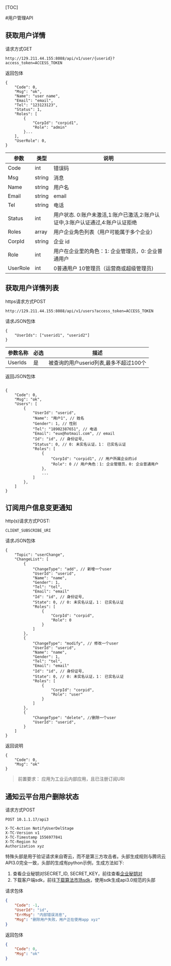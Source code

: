 [TOC]

#用户管理API

## 获取用户详情

请求方式GET

```
http://129.211.44.155:8088/api/v1/user/{userid}?access_token=ACCESS_TOKEN
```

返回包体

```
{
    "Code": 0,
    "Msg": "ok",
    "Name": "user name",
    "Email": "email",
    "Tel": "123123123",
    "Status": 1,
    "Roles": [
        {
            "CorpId": "corpid1", 
            "Role": "admin"
        }...
    ],
    "UserRole": 0, 
}
```

| 参数 | 类型 | 说明 |
| -- | -- | -- |
| Code | int | 错误码 |
| Msg | string | 消息 |
| Name | string | 用户名 |
| Email | string | email |
| Tel | string | 电话 |
| Status | int | 用户状态. 0:账户未激活,1:账户已激活,2:账户认证中,3:账户认证通过,4:账户认证拒绝 |
| Roles | array | 用户企业角色列表（用户可能属于多个企业） |
| CorpId | string | 企业 id |
| Role | int | 用户在企业里的角色：1: 企业管理员，0: 企业普通用户 |
| UserRole | int | 0普通用户 10管理员（运营商或超级管理员) |

## 获取用户详情列表

https请求方式POST

```
http://129.211.44.155:8088/api/v1/users?access_token=ACCESS_TOKEN
```

请求JSON包体

```
{
    "UserIds": ["userid1", "userid2"]
}
```


| 参数名称 | 必选  | 描述 |
| --- | --- | --- |
| UserIds|  是  | 被查询的用户userid列表,最多不超过100个|

返回JSON包体

```  
      
{
    "Code": 0,
    "Msg": "ok",
    "Users": [
        {
            "UserId": "userid",
            "Name": "用户1", // 姓名
            "Gender": 1, // 性别
            "Tel": "18902387651", // 电话
            "Email": "eux@hotmail.com", // email
            "Id": "id", // 身份证号,
            "Status": 0, // 0: 未实名认证，1： 已实名认证
            "Roles": [
                {
                    "CorpId": "corpid1", // 用户所属企业的id
                    "Role": 0 // 用户角色：1: 企业管理员，0: 企业普通用户
                },
                ...
            ]
        }, 
    ]
}
```


## 订阅用户信息变更通知

http(s)请求方式POST:

```
CLIENT_SUBSCRIBE_URI
```

请求JSON包体

```
{
    "Topic": "userChange",
    "ChangeList": [
        {
            "ChangeType": "add", // 新增一个user
            "UserId": "userid",
            "Name": "name",
            "Gender": 1,
            "Tel": "tel",
            "Email": "email"
            "Id": "id", // 身份证号,
            "State": 0, // 0: 未实名认证，1： 已实名认证
            "Roles": [
                {
                    "CorpId": "corpid",
                    "Role": 0
                }
            ]
        },
        {
            "ChangeType": "modify", // 修改一个user
            "UserId": "userid",
            "Name": "name",
            "Gender": 1,
            "Tel": "tel",
            "Email": "email"
            "Id": "id", // 身份证号,
            "State": 0, // 0: 未实名认证，1： 已实名认证
            "Roles": [
                {
                    "CorpId": "corpid",
                    "Role": "user"
                }
            ]
        },
        {
            "ChangeType": "delete", //删除一个user
            "UserId": "userid",
        }
    ]
}
```

返回说明

```
{
    "Code": 0,
    "Msg": "ok"
}
```

> 前置要求： 应用为工业云内部应用，且已注册订阅URI

## 通知云平台用户删除状态

请求方式POST

```
POST 10.1.1.17/api3

X-TC-Action NotifyUserDelStage
X-TC-Version v1
X-TC-Timestamp 1556977841
X-TC-Region hz
Authorization xyz
```

特殊头部是用于验证请求来自寄云，而不是第三方攻击者。头部生成规则与腾讯云API3.0完全一致，头部的生成有python示例，生成方法如下:

1. 查看企业秘钥对SECRET_ID, SECRET_KEY，前往查看[企业秘钥对](http://10.1.1.17/cp/identity/corp")
2. 下载客户端sdk，前往[下载算法市场sdk]("https://github.com/XWSTeam/cloudindustry-algo-sdk")，使用sdk生成api3.0规范的头部

请求包体

```json
{
    "Code": -1,
    "UserId": "id",
    "ErrMsg": "内部错误消息",
    "Msg": "删除用户失败，用户正在使用app xyz"
}
```

返回包体

```json
{
    "Code": 0,
    "Msg": "ok"
}
```
